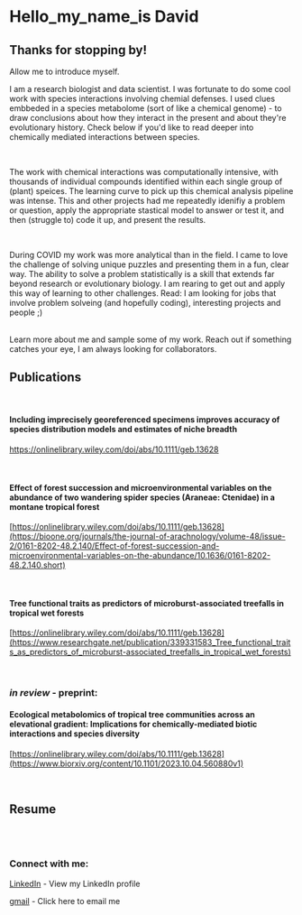 
# Hello_my_name_is David

## Thanks for stopping by!

Allow me to introduce myself.


I am a research biologist and data scientist. I was fortunate to do some cool work with species interactions involving chemial defenses. I used clues embbeded in a species metabolome (sort of like a chemical genome) - to draw conclusions about how they interact in the present and about they're evolutionary history. Check below if you'd like to read deeper into chemically mediated interactions between species.

 <br>

 The work with chemical interactions was computationally intensive, with thousands of individual compounds identified within each single group of (plant) speices. The learning curve to pick up this chemical analysis pipeline was intense. This and other projects had me repeatedly idenifiy a problem or question, apply the appropriate stastical model to answer or test it, and then (struggle to) code it up, and present the results.

 <br>

 During COVID my work was more analytical than in the field. I came to love the challenge of solving unique puzzles and presenting them in a fun, clear way. The ability to solve a problem statistically is a skill that extends far beyond research or evolutionary biology. I am rearing to get out and apply this way of learning to other challenges. Read: I am looking for jobs that involve problem solveing (and hopefully coding), interesting projects and people ;) 

<br>
Learn more about me and sample some of my work. Reach out if something catches your eye, I am always looking for collaborators. 

<br>


## Publications
<br>

#### Including imprecisely georeferenced specimens improves accuracy of species distribution models and estimates of niche breadth

https://onlinelibrary.wiley.com/doi/abs/10.1111/geb.13628

<br>

#### Effect of forest succession and microenvironmental variables on the abundance of two wandering spider species (Araneae: Ctenidae) in a montane tropical forest

[https://onlinelibrary.wiley.com/doi/abs/10.1111/geb.13628](https://bioone.org/journals/the-journal-of-arachnology/volume-48/issue-2/0161-8202-48.2.140/Effect-of-forest-succession-and-microenvironmental-variables-on-the-abundance/10.1636/0161-8202-48.2.140.short)

<br>

#### Tree functional traits as predictors of microburst-associated treefalls in tropical wet forests

[https://onlinelibrary.wiley.com/doi/abs/10.1111/geb.13628](https://www.researchgate.net/publication/339331583_Tree_functional_traits_as_predictors_of_microburst-associated_treefalls_in_tropical_wet_forests)

<br>

### ***in review* - preprint:**

#### Ecological metabolomics of tropical tree communities across an elevational gradient: Implications for chemically-mediated biotic interactions and species diversity

[https://onlinelibrary.wiley.com/doi/abs/10.1111/geb.13628](https://www.biorxiv.org/content/10.1101/2023.10.04.560880v1)

<br>

## Resume
<br>


<br>

### Connect with me:
[LinkedIn](https://www.linkedin.com/in/d-henders/)  - View my LinkedIn profile
<br>

[gmail](dhenders013@gmail.com)  - Click here to email me
 
<br>

